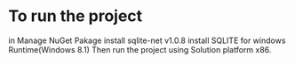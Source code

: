 


 # To run the project
in Manage NuGet Pakage install sqlite-net v1.0.8
install SQLITE for windows Runtime(Windows 8.1)
 Then run the project using Solution platform x86.
